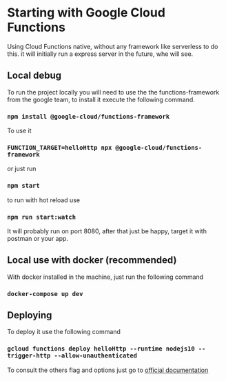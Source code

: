 # Starting with Google Cloud Functions

Using Cloud Functions native, without any framework like serverless to do this. it will initially run a express server in the future, whe will see.

## Local debug

To run the project locally you will need to use the the functions-framework from the google team, to install it execute the following command.

### `npm install @google-cloud/functions-framework`

To use it

### `FUNCTION_TARGET=helloHttp npx @google-cloud/functions-framework`

or just run

### `npm start`

to run with hot reload use

### `npm run start:watch`

It will probably run on port 8080, after that just be happy, target it with postman or your app.

## Local use with docker (recommended)

With docker installed in the machine, just run the following command

### `docker-compose up dev`

## Deploying

To deploy it use the following command

### `gcloud functions deploy helloHttp --runtime nodejs10 --trigger-http --allow-unauthenticated`

To consult the others flag and options just go to [official documentation](https://cloud.google.com/functions/docs/deploying/filesystem)